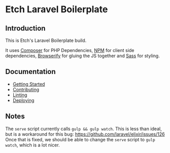 # Etch Laravel Boilerplate

## Introduction

This is Etch's Laravel Boilerplate build.

It uses [Composer](https://getcomposer.org/) for PHP Dependencies, [NPM](https://www.npmjs.com/) for
client side dependencies, [Browserify](http://browserify.org/) for gluing the JS together and [Sass](http://sass-lang.com/) for styling.

## Documentation

- [Getting Started](docs/getting-started.md)
- [Contributing](docs/contributing.md)
- [Linting](docs/linting.md)
- [Deploying](docs/deploying.md)

## Notes

The `serve` script currently calls `gulp && gulp watch`. This is less than ideal, but is a
 workaround for this bug: https://github.com/laravel/elixir/issues/126 Once that is fixed, we should
 be able to change the `serve` script to `gulp watch`, which is a lot nicer.
